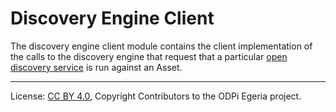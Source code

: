 <!-- SPDX-License-Identifier: CC-BY-4.0 -->
<!-- Copyright Contributors to the ODPi Egeria project. -->

# Discovery Engine Client

The discovery engine client module contains the client
implementation of the calls to the discovery engine
that request that a particular
[open discovery service](../../../frameworks/open-discovery-framework/docs/discovery-service.md)
is run against an Asset.

----
License: [CC BY 4.0](https://creativecommons.org/licenses/by/4.0/),
Copyright Contributors to the ODPi Egeria project.